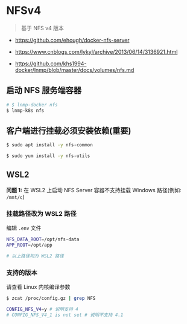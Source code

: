 # NFSv4

> 基于 NFS v4 版本

* https://github.com/ehough/docker-nfs-server
* https://www.cnblogs.com/lykyl/archive/2013/06/14/3136921.html

* https://github.com/khs1994-docker/lnmp/blob/master/docs/volumes/nfs.md

## 启动 NFS 服务端容器

```bash
# $ lnmp-docker nfs
$ lnmp-k8s nfs
```

## 客户端进行挂载必须安装依赖(重要)

```bash
$ sudo apt install -y nfs-common

$ sudo yum install -y nfs-utils
```

## WSL2

**问题 1:** 在 WSL2 上启动 NFS Server 容器不支持挂载 Windows 路径(例如: `/mnt/c`)

### 挂载路径改为 WSL2 路径

编辑 `.env` 文件

```bash
NFS_DATA_ROOT=/opt/nfs-data
APP_ROOT=/opt/app

# 以上路径均为 WSL2 路径
```

### 支持的版本

请查看 Linux 内核编译参数

```bash
$ zcat /proc/config.gz | grep NFS

CONFIG_NFS_V4=y # 说明支持 4
# CONFIG_NFS_V4_1 is not set # 说明不支持 4.1
```
